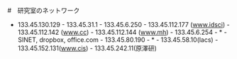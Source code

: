 #　研究室のネットワーク

- 133.45.130.129 - 133.45.31.1 - 133.45.6.250 - 133.45.112.177 (www.idsci)
                                              - 133.45.112.142 (www.cc)
                                              - 133.45.112.144 (www.mh)
                               - 133.45.6.254 - * - SINET, dropbox, office.com
                               - 133.45.80.190 - * - 133.45.58.10(lacs)
                 - 133.45.152.131(www.cis)
                 - 133.45.242.11(原澤研)
